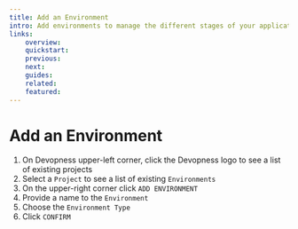 ```yaml
---
title: Add an Environment
intro: Add environments to manage the different stages of your application lifecycle or control infrastructure resources and software versions for individual customers.
links:
    overview:
    quickstart:
    previous:
    next:
    guides:
    related:
    featured:
---
```


# Add an Environment
1. On Devopness upper-left corner, click the Devopness logo to see a list of existing projects
2. Select a `Project` to see a list of existing `Environments`
3. On the upper-right corner click `ADD ENVIRONMENT`
4. Provide a name to the `Environment`
5. Choose the `Environment Type`
6. Click `CONFIRM`
